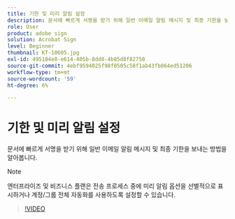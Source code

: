 ```yaml
---
title: 기한 및 미리 알림 설정
description: 문서에 빠르게 서명을 받기 위해 일반 이메일 알림 메시지 및 최종 기한을 보내는 방법을 알아봅니다
role: User
product: adobe sign
solution: Acrobat Sign
level: Beginner
thumbnail: KT-10605.jpg
exl-id: 495184e8-e614-405b-8dd8-4b85d8f82758
source-git-commit: 4ebf9594025f98f0505c58f1ab43fb864ed51206
workflow-type: tm+mt
source-wordcount: '59'
ht-degree: 6%

---
```


# 기한 및 미리 알림 설정

문서에 빠르게 서명을 받기 위해 일반 이메일 알림 메시지 및 최종 기한을 보내는 방법을 알아봅니다.

>[!NOTE]
>
>엔터프라이즈 및 비즈니스 플랜은 전송 프로세스 중에 미리 알림 옵션을 선별적으로 표시하거나 계정/그룹 전체 자동화를 사용하도록 설정할 수 있습니다.

>[!VIDEO](https://video.tv.adobe.com/v/3411445quality=12&learn=on&hidetitle=true)
